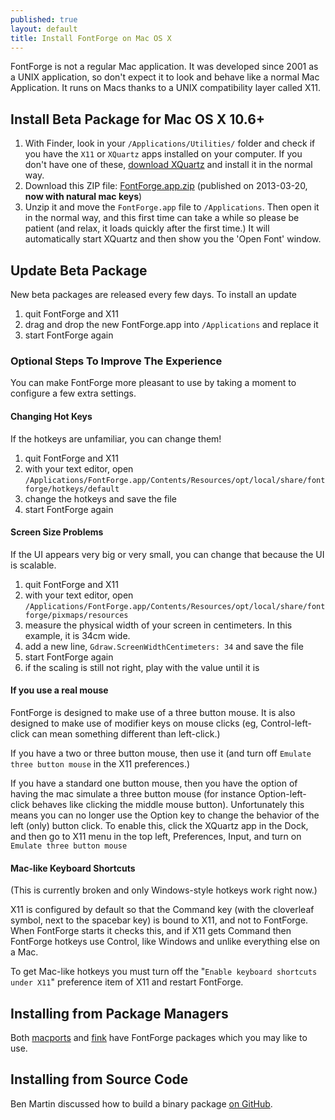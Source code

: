 ```yaml
---
published: true
layout: default
title: Install FontForge on Mac OS X
---
```


FontForge is not a regular Mac application. It was developed since 2001 as a UNIX application, so don't expect it to look and behave like a normal Mac
Application. It runs on Macs thanks to a UNIX compatibility layer called X11.

## Install Beta Package for Mac OS X 10.6+

1. With Finder, look in your `/Applications/Utilities/` folder and check if you have the `X11` or `XQuartz` apps installed on your computer. If you don't have one of these, [download XQuartz](http://xquartz.macosforge.org) and install it in the normal way.
2. Download this ZIP file: [FontForge.app.zip](https://docs.google.com/file/d/0B4Odx154QIHFTklWNU9mYjhQMDQ/edit?usp=sharing) (published on 2013-03-20, **now with natural mac keys**)
3. Unzip it and move the `FontForge.app` file to `/Applications`. Then open it in the normal way, and this first time can take a while so please be patient (and relax, it loads quickly after the first time.) It will automatically start XQuartz and then show you the 'Open Font' window.

## Update Beta Package

New beta packages are released every few days. To install an update

1. quit FontForge and X11
2. drag and drop the new FontForge.app into `/Applications` and replace it
3. start FontForge again

### Optional Steps To Improve The Experience

You can make FontForge more pleasant to use by taking a moment to configure a few extra settings.

#### Changing Hot Keys

If the hotkeys are unfamiliar, you can change them!

1. quit FontForge and X11
2. with your text editor, open `/Applications/FontForge.app/Contents/Resources/opt/local/share/fontforge/hotkeys/default`
3. change the hotkeys and save the file
4. start FontForge again

#### Screen Size Problems

If the UI appears very big or very small, you can change that because the UI is scalable. 

1. quit FontForge and X11
2. with your text editor, open `/Applications/FontForge.app/Contents/Resources/opt/local/share/fontforge/pixmaps/resources`
3. measure the physical width of your screen in centimeters. In this example, it is 34cm wide.
4. add a new line, `Gdraw.ScreenWidthCentimeters: 34` and save the file
5. start FontForge again
6. if the scaling is still not right, play with the value until it is

#### If you use a real mouse

FontForge is designed to make use of a three button mouse. It is also
designed to make use of modifier keys on mouse clicks (eg, Control-left-click can mean something different than left-click.) 

If you have a two or three button mouse, then use it (and turn off
`Emulate three button mouse` in the X11 preferences.) 

If you have a standard one button mouse, then you have the option of having the mac simulate a three button mouse (for instance Option-left-click behaves like clicking the middle mouse button). Unfortunately this means you can no longer use the Option key to change the behavior of the left (only) button click. To enable this, click the XQuartz app in the Dock, and then go to X11 menu in the top left, Preferences, Input, and turn on `Emulate three button mouse`

#### Mac-like Keyboard Shortcuts

(This is currently broken and only Windows-style hotkeys work right now.)

X11 is configured by default so that the Command key (with the cloverleaf symbol, next to the spacebar key) is bound to X11, and not to FontForge. When FontForge starts it checks this, and if X11 gets Command then FontForge hotkeys use Control, like Windows and unlike everything else on a Mac. 

To get Mac-like hotkeys you must turn off the "`Enable keyboard shortcuts under X11`" preference item of X11 and restart FontForge.

## Installing from Package Managers

Both
[macports](http://www.macports.org/) and
[fink](http://www.finkproject.org/) have FontForge packages
which you may like to use.

## Installing from Source Code

Ben Martin discussed how to build a binary package [on GitHub](https://github.com/fontforge/fontforge/issues/102#issuecomment-12314099).
